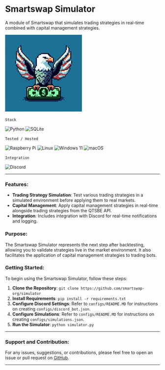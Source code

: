 # Smartswap Simulator

A module of Smartswap that simulates trading strategies in real-time combined with capital management strategies.

<img src="https://github.com/smartswap-org/simulator/blob/74493bf848cdb234507e7518d06b5dd75421079b/assets/simulator-logo.jpeg" width="250" height="250">

`Stack`

![Python](https://img.shields.io/badge/python-3670A0?style=for-the-badge&logo=python&logoColor=ffdd54)
![SQLite](https://img.shields.io/badge/sqlite-%2307405e.svg?style=for-the-badge&logo=sqlite&logoColor=white)

`Tested / Hosted`

![Raspberry Pi](https://img.shields.io/badge/-RaspberryPi-C51A4A?style=for-the-badge&logo=Raspberry-Pi)
![Linux](https://img.shields.io/badge/Linux-FCC624?style=for-the-badge&logo=linux&logoColor=black)
![Windows 11](https://img.shields.io/badge/Windows%2011-%230079d5.svg?style=for-the-badge&logo=Windows%2011&logoColor=white)
![macOS](https://img.shields.io/badge/mac%20os-000000?style=for-the-badge&logo=macos&logoColor=F0F0F0)

`Integration`

![Discord](https://img.shields.io/badge/Discord-%235865F2.svg?style=for-the-badge&logo=discord&logoColor=white)

---

### Features:

- **Trading Strategy Simulation**: Test various trading strategies in a simulated environment before applying them to real markets.
- **Capital Management**: Apply capital management strategies in real-time alongside trading strategies from the QTSBE API.
- **Integration**: Includes integration with Discord for real-time notifications and logging.

### Purpose:

The Smartswap Simulator represents the next step after backtesting, allowing you to validate strategies live in the market environment. It also facilitates the application of capital management strategies to trading bots.

### Getting Started:

To begin using the Smartswap Simulator, follow these steps:

1. **Clone the Repository**: `git clone https://github.com/smartswap-org/simulator`
2. **Install Requirements**: `pip install -r requirements.txt`
3. **Configure Discord Settings**: Refer to `configs/README.MD` for instructions on creating `configs/discord_bot.json`.
4. **Configure Simulations**: Refer to `configs/README.MD` for instructions on creating `configs/simulations.json`.
5. **Run the Simulator**: `python simulator.py`

---

### Support and Contribution:

For any issues, suggestions, or contributions, please feel free to open an issue or pull request on [GitHub](https://github.com/smartswap-org/simulator).

---
